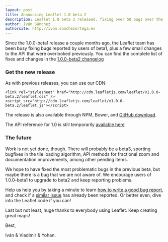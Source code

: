 ```yaml
---
layout: post
title: Announcing Leaflet 1.0 beta 2
description: Leaflet 1.0 beta 2 released, fixing over 50 bugs over the previous beta.
author: Iván Sánchez
authorsite: http://ivan.sanchezortega.es
---
```


Since the 1.0.0-beta1 release a couple months ago, the Leaflet team has been busy fixing bugs reported by users of beta1, plus a few small changes to the API that were overlooked previously. You can find the complete list of fixes and changes in the [1.0.0-beta2 changelog](https://github.com/Leaflet/Leaflet/blob/master/CHANGELOG.md#10-beta2-october-14-2015)


### Get the new release

As with previous releases, you can use our CDN:

    <link rel="stylesheet" href="http://cdn.leafletjs.com/leaflet/v1.0.0-beta.2/leaflet.css" />
    <script src="http://cdn.leafletjs.com/leaflet/v1.0.0-beta.2/leaflet.js"></script>

The release is also available through NPM, Bower, and [GitHub download](https://github.com/Leaflet/Leaflet/archive/v1.0.0-beta.2.zip).

The API reference for 1.0 is still temporarily [available here](http://mourner.github.io/Leaflet/reference.html)

### The future

Work is not yet done, though. There will probably be a beta3, sporting bugfixes in the tile loading algorithm, API methods for fractional zoom and documentation improvements, among other pending items.

We hope to have fixed the most problematic bugs in the previous beta, but maybe there is a bug that we are not aware of. We encourage users of 1.0.0-beta1 to upgrade to beta2 and keep reporting problems.

Help us help you by taking a minute to learn [how to write a good bug report](http://www.chiark.greenend.org.uk/~sgtatham/bugs.html), and check if a [similar issue](https://github.com/Leaflet/Leaflet/issues) has already been reported. Or better even, dive into the Leaflet code if you can!


Last but not least, huge thanks to everybody using Leaflet. Keep creating great maps!


Best,

Iván & Vladimir & Yohan.
